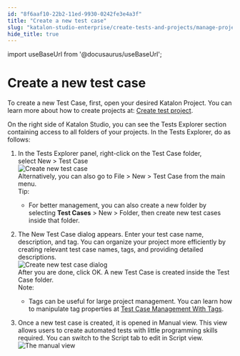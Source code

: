 ```yaml
---
id: "8f6aaf10-22b2-11ed-9930-0242fe3e4a3f"
title: "Create a new test case"
slug: "katalon-studio-enterprise/create-tests-and-projects/manage-projects/create-test-case/create-a-new-test-case"
hide_title: true
---
```

import useBaseUrl from '@docusaurus/useBaseUrl';


# <a id="task-43" class="anchor_top_offset"/><a id="ariaid-title1" class="anchor_top_offset"/>Create a new test case

<section xmlns="http://www.w3.org/1999/xhtml" className="section context">   <p className="p">To create a new Test Case, first, open your desired Katalon Project. You can learn more about how to create projects at: <a className="xref" href="/docs/legacy/katalon-studio-enterprise/create-tests-and-projects/manage-projects/manage-test-project#task-1224">Create test project</a>.</p>   <p className="p">On the right side of Katalon Studio, you can see the&nbsp;<span className="ph uicontrol">Tests Explorer</span>&nbsp;section containing access to all folders of your projects. In the&nbsp;<span className="ph uicontrol">Tests Explorer</span>, do as follows:</p> </section> 
<ol xmlns="http://www.w3.org/1999/xhtml" className="ol steps"><li className="li step stepexpand"><span className="ph cmd">In the <span className="ph uicontrol">Tests Explorer</span> panel, right-click on the&nbsp;<span className="ph uicontrol">Test Case</span>&nbsp;folder, select&nbsp;<span className="ph uicontrol">New</span> &gt; <span className="ph uicontrol">Test Case</span></span><div className="itemgroup info"><img className="image" width={500} src={useBaseUrl("/7ecfa660-e2f7-11ec-a2dc-0242fe3e4a3f.png")} alt="Create new test case" /></div><div className="itemgroup info">Alternatively, you can also go to  <span className="ph uicontrol">File</span> &gt;  <span className="ph uicontrol">New</span> &gt;  <span className="ph uicontrol">Test Case</span> from the main menu.</div><div className="itemgroup info"><div className="note tip note_tip"><span className="note__title">Tip:</span> <ul className="ul"><li className="li"><p className="p">For better management, you can also create a new folder by selecting&nbsp;<strong className="ph b"><span className="ph uicontrol">Test Cases</span></strong> &gt; <span className="ph uicontrol">New</span> &gt; <span className="ph uicontrol">Folder</span>, then create new test cases inside that folder.</p></li></ul></div></div></li><li className="li step stepexpand"><span className="ph cmd">The&nbsp;<span className="ph uicontrol">New Test Case</span>&nbsp;dialog appears. Enter your test case name, description, and tag. You can organize your project more efficiently by creating relevant test case names, tags, and providing detailed descriptions.</span><div className="itemgroup info"><img className="image" width={500} src={useBaseUrl("/8f63f850-22b2-11ed-9930-0242fe3e4a3f.png")} alt="Create new test case dialog" /></div><div className="itemgroup stepresult">       <div className="p">After you are done, click&nbsp;<span className="ph uicontrol">OK</span>. A new Test Case is created inside the&nbsp;<span className="ph uicontrol">Test Case</span>&nbsp;folder.<div className="note note note_note"><span className="note__title">Note:</span>            <ul className="ul"><li className="li">               <p className="p">Tags can be useful for large project management. You can learn how to manipulate tag properties at&nbsp;<a className="xref" href="/docs/legacy/katalon-studio-enterprise/extend-katalon-studio/katalon-studio-plugins/test-case-management-with-tags">Test Case Management With Tags</a>.</p>             </li></ul>         </div></div>     </div></li><li className="li step stepexpand"><span className="ph cmd">Once a new test case is created, it is opened in&nbsp;<span className="ph uicontrol">Manual</span>&nbsp;view. This view allows users to create automated tests with little programming skills required. You can switch to the&nbsp;<span className="ph uicontrol">Script</span>&nbsp;tab to edit in Script view.</span><div className="itemgroup info"><img className="image" src={useBaseUrl("/574c6e90-906b-11ec-ad3c-024208599ecc.png")} alt="The manual view" /></div></li></ol> 
